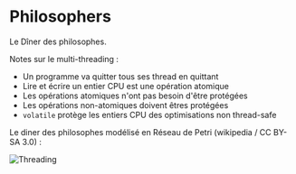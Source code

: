 # Philosophers 

Le Dîner des philosophes.

Notes sur le multi-threading :

- Un programme va quitter tous ses thread en quittant
- Lire et écrire un entier CPU est une opération atomique
- Les opérations atomiques n'ont pas besoin d'être protégées 
- Les opérations non-atomiques doivent êtres protégées
- ``volatile`` protège les entiers CPU des optimisations non thread-safe

Le diner des philosophes modélisé en Réseau de Petri (wikipedia / CC BY-SA 3.0) :

![Threading](https://upload.wikimedia.org/wikipedia/commons/7/78/4-philosophers.gif?20080713171847 "Schema")



